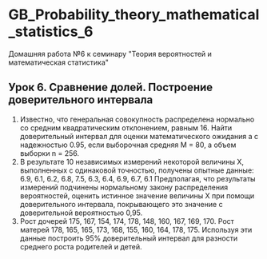 # GB_Probability_theory_mathematical_statistics_6
Домашняя работа №6 к семинару "Теория вероятностей и математическая статистика"

## Урок 6. Сравнение долей. Построение доверительного интервала

1. Известно, что генеральная совокупность распределена нормально со средним квадратическим отклонением, равным 16. Найти доверительный интервал для оценки математического ожидания a с надежностью 0.95, если выборочная средняя M = 80, а объем выборки n = 256.
2. В результате 10 независимых измерений некоторой величины X, выполненных с одинаковой точностью, получены опытные данные: 6.9, 6.1, 6.2, 6.8, 7.5, 6.3, 6.4, 6.9, 6.7, 6.1 Предполагая, что результаты измерений подчинены нормальному закону распределения вероятностей, оценить истинное значение величины X при помощи доверительного интервала, покрывающего это значение с доверительной вероятностью 0,95.  
3. Рост дочерей 175, 167, 154, 174, 178, 148, 160, 167, 169, 170. Рост матерей  178, 165, 165, 173, 168, 155, 160, 164, 178, 175. Используя эти данные построить 95% доверительный интервал для разности среднего роста родителей и детей. 
